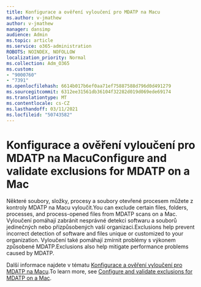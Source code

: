 ```yaml
---
title: Konfigurace a ověření vyloučení pro MDATP na Macu
ms.author: v-jmathew
author: v-jmathew
manager: dansimp
audience: Admin
ms.topic: article
ms.service: o365-administration
ROBOTS: NOINDEX, NOFOLLOW
localization_priority: Normal
ms.collection: Adm_O365
ms.custom:
- "9000760"
- "7391"
ms.openlocfilehash: 6614b017b6ef0aa71ef75887588d796d0d491279
ms.sourcegitcommit: 6312ee31561db36104f32282d019d069ede69174
ms.translationtype: MT
ms.contentlocale: cs-CZ
ms.lasthandoff: 03/11/2021
ms.locfileid: "50743582"
---
```

# <a name="configure-and-validate-exclusions-for-mdatp-on-a-mac"></a><span data-ttu-id="354ea-102">Konfigurace a ověření vyloučení pro MDATP na Macu</span><span class="sxs-lookup"><span data-stu-id="354ea-102">Configure and validate exclusions for MDATP on a Mac</span></span>

<span data-ttu-id="354ea-103">Některé soubory, složky, procesy a soubory otevřené procesem můžete z kontroly MDATP na Macu vyloučit.</span><span class="sxs-lookup"><span data-stu-id="354ea-103">You can exclude certain files, folders, processes, and process-opened files from MDATP scans on a Mac.</span></span> <span data-ttu-id="354ea-104">Vyloučení pomáhají zabránit nesprávné detekci softwaru a souborů jedinečných nebo přizpůsobených vaší organizaci.</span><span class="sxs-lookup"><span data-stu-id="354ea-104">Exclusions help prevent incorrect detection of software and files unique or customized to your organization.</span></span> <span data-ttu-id="354ea-105">Vyloučení také pomáhají zmírnit problémy s výkonem způsobené MDATP.</span><span class="sxs-lookup"><span data-stu-id="354ea-105">Exclusions also help mitigate performance problems caused by MDATP.</span></span>

<span data-ttu-id="354ea-106">Další informace najdete v tématu [Konfigurace a ověření vyloučení pro MDATP na Macu](https://go.microsoft.com/fwlink/?linkid=2144616).</span><span class="sxs-lookup"><span data-stu-id="354ea-106">To learn more, see [Configure and validate exclusions for MDATP on a Mac](https://go.microsoft.com/fwlink/?linkid=2144616).</span></span>
